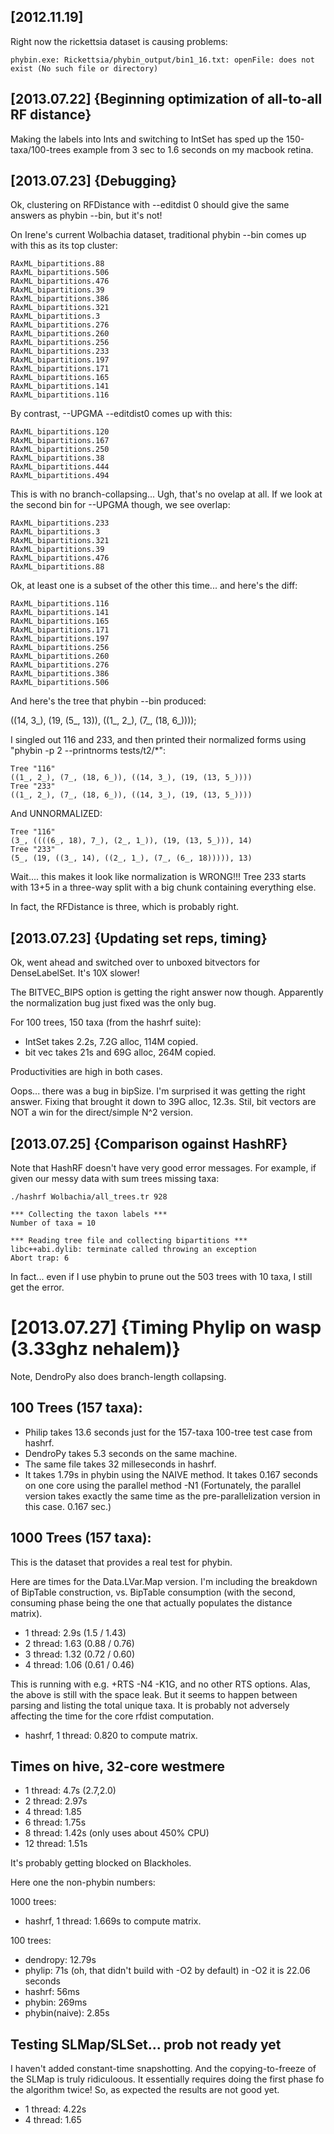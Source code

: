 

[2012.11.19]
------------

Right now the rickettsia dataset is causing problems:

    phybin.exe: Rickettsia/phybin_output/bin1_16.txt: openFile: does not exist (No such file or directory)

[2013.07.22] {Beginning optimization of all-to-all RF distance}
---------------------------------------------------------------

Making the labels into Ints and switching to IntSet has sped up the
150-taxa/100-trees example from 3 sec to 1.6 seconds on my macbook
retina.


[2013.07.23] {Debugging}
------------------------

Ok, clustering on RFDistance with --editdist 0 should give the same
answers as phybin --bin, but it's not!

On Irene's current Wolbachia dataset, traditional phybin --bin comes
up with this as its top cluster:

    RAxML_bipartitions.88
    RAxML_bipartitions.506
    RAxML_bipartitions.476
    RAxML_bipartitions.39
    RAxML_bipartitions.386
    RAxML_bipartitions.321
    RAxML_bipartitions.3
    RAxML_bipartitions.276
    RAxML_bipartitions.260
    RAxML_bipartitions.256
    RAxML_bipartitions.233
    RAxML_bipartitions.197
    RAxML_bipartitions.171
    RAxML_bipartitions.165
    RAxML_bipartitions.141
    RAxML_bipartitions.116

By contrast, --UPGMA --editdist0 comes up with this:

    RAxML_bipartitions.120
    RAxML_bipartitions.167
    RAxML_bipartitions.250
    RAxML_bipartitions.38
    RAxML_bipartitions.444
    RAxML_bipartitions.494
    
This is with no branch-collapsing...  Ugh, that's no ovelap at all.
If we look at the second bin for --UPGMA though, we see overlap:

    RAxML_bipartitions.233
    RAxML_bipartitions.3
    RAxML_bipartitions.321
    RAxML_bipartitions.39
    RAxML_bipartitions.476
    RAxML_bipartitions.88

Ok, at least one is a subset of the other this time... and here's the diff:

    RAxML_bipartitions.116
    RAxML_bipartitions.141
    RAxML_bipartitions.165
    RAxML_bipartitions.171
    RAxML_bipartitions.197
    RAxML_bipartitions.256
    RAxML_bipartitions.260
    RAxML_bipartitions.276
    RAxML_bipartitions.386
    RAxML_bipartitions.506

And here's the tree that phybin --bin produced:

   ((14, 3_), (19, (5_, 13)), ((1_, 2_), (7_, (18, 6_))));

I singled out 116 and 233, and then printed their normalized forms
using "phybin -p 2 --printnorms tests/t2/*":

    Tree "116"
    ((1_, 2_), (7_, (18, 6_)), ((14, 3_), (19, (13, 5_))))
    Tree "233"
    ((1_, 2_), (7_, (18, 6_)), ((14, 3_), (19, (13, 5_))))

And UNNORMALIZED:

    Tree "116"
    (3_, ((((6_, 18), 7_), (2_, 1_)), (19, (13, 5_))), 14)
    Tree "233"
    (5_, (19, ((3_, 14), ((2_, 1_), (7_, (6_, 18))))), 13)

Wait.... this makes it look like normalization is WRONG!!!
Tree 233 starts with 13+5 in a three-way split with a big chunk
containing everything else.

In fact, the RFDistance is three, which is probably right.

[2013.07.23] {Updating set reps, timing}
----------------------------------------

Ok, went ahead and switched over to unboxed bitvectors for
DenseLabelSet.  It's 10X slower!

The BITVEC_BIPS option is getting the right answer now though.
Apparently the normalization bug just fixed was the only bug.

For 100 trees, 150 taxa (from the hashrf suite):

  * IntSet takes 2.2s, 7.2G alloc, 114M copied.
  * bit vec takes 21s and 69G alloc, 264M copied.
  
Productivities are high in both cases.

Oops... there was a bug in bipSize.  I'm surprised it was getting the
right answer.  Fixing that brought it down to 39G alloc, 12.3s.
Stil, bit vectors are NOT a win for the direct/simple N^2 version.


[2013.07.25] {Comparison ogainst HashRF}
----------------------------------------

Note that HashRF doesn't have very good error messages.  For example,
if given our messy data with sum trees missing taxa:

    ./hashrf Wolbachia/all_trees.tr 928

    *** Collecting the taxon labels ***
	Number of taxa = 10

    *** Reading tree file and collecting bipartitions ***
    libc++abi.dylib: terminate called throwing an exception
    Abort trap: 6

In fact... even if I use phybin to prune out the 503 trees with 10
taxa, I still get the error.


[2013.07.27] {Timing Phylip on wasp (3.33ghz nehalem)}
======================================================

Note, DendroPy also does branch-length collapsing.

100 Trees (157 taxa):
---------------------

 * Philip takes 13.6 seconds just for the 157-taxa 100-tree test case
   from hashrf.
 * DendroPy takes 5.3 seconds on the same machine.
 * The same file takes 32 milleseconds in hashrf.
 * It takes 1.79s in phybin using the NAIVE method.
   It takes 0.167 seconds on one core using the parallel method -N1
   (Fortunately, the parallel version takes exactly the same time as
   the pre-parallelization version in this case. 0.167 sec.)
   
1000 Trees (157 taxa):
----------------------

This is the dataset that provides a real test for phybin.

Here are times for the Data.LVar.Map version.  I'm including the
breakdown of BipTable construction, vs. BipTable consumption (with the
second, consuming phase being the one that actually populates the
distance matrix).

 * 1 thread: 2.9s (1.5 / 1.43)
 * 2 thread: 1.63 (0.88 / 0.76)
 * 3 thread: 1.32 (0.72 / 0.60)
 * 4 thread: 1.06 (0.61 / 0.46)

This is running with e.g. +RTS -N4 -K1G, and no other RTS options.
Alas, the above is still with the space leak.  But it seems to happen
between parsing and listing the total unique taxa.  It is probably not
adversely affecting the time for the core rfdist computation.

 * hashrf, 1 thread: 0.820 to compute matrix.

Times on hive, 32-core westmere
-------------------------------

 * 1 thread: 4.7s (2.7,2.0)
 * 2 thread: 2.97s
 * 4 thread: 1.85
 * 6 thread: 1.75s
 * 8 thread: 1.42s  (only uses about 450% CPU)
 * 12 thread: 1.51s 
  
It's probably getting blocked on Blackholes.

Here one the non-phybin numbers:

1000 trees:
 * hashrf, 1 thread: 1.669s to compute matrix. 

100 trees:
 * dendropy: 12.79s
 * phylip: 71s (oh, that didn't build with -O2 by default) in -O2 it is 22.06 seconds
 * hashrf: 56ms
 * phybin: 269ms
 * phybin(naive): 2.85s

Testing SLMap/SLSet... prob not ready yet
-----------------------------------------

I haven't added constant-time snapshotting.  And the copying-to-freeze
of the SLMap is truly ridiculoous.  It essentially requires doing the
first phase fo the algorithm twice!  So, as expected the results are not good yet.

 * 1 thread: 4.22s
 * 4 thread: 1.65

